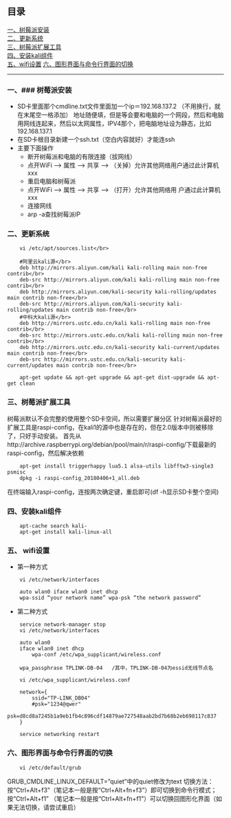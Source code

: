 ## 目录
[一、树莓派安装](#一、树莓派安装)  
[二、更新系统](#二、更新系统)  
[三、树莓派扩展工具](#三、树莓派扩展工具)  
[四、安装kali组件](#四、安装kali组件)  
[五、wifi设置](#wifi设置)
[六、图形界面与命令行界面的切换](#六、图形界面与命令行界面的切换)  



***
### 一、### 树莓派安装
* SD卡里面那个cmdline.txt文件里面加一个ip＝192.168.137.2 （不用换行，就在末尾空一格添加） 地址随便填，但是等会要和电脑的一个网段，然后和电脑用网线连起来，然后以太网属性，IPV4那个，把电脑地址设为静态，比如192.168.137.1  
* 在SD卡根目录新建一个ssh.txt（空白内容就好）才能连ssh  
* 主要下面操作
    * 断开树莓派和电脑的有限连接（拔网线）  
    * 点开WiFi —> 属性 —> 共享 —> （关掉）允许其他网络用户通过此计算机xxx  
    * 重启电脑和树莓派  
    * 点开WiFi —> 属性 —> 共享 —> （打开）允许其他网络用  户通过此计算机xxx  
    * 连接网线  
    * arp -a查找树莓派IP

### 二、更新系统
```
    vi /etc/apt/sources.list</br>  

    #阿里云kali源</br>
    deb http://mirrors.aliyun.com/kali kali-rolling main non-free contrib</br>
    deb-src http://mirrors.aliyun.com/kali kali-rolling main non-free contrib</br>
    deb http://mirrors.aliyun.com/kali-security kali-rolling/updates main contrib non-free</br>
    deb-src http://mirrors.aliyun.com/kali-security kali-rolling/updates main contrib non-free</br>
    #中科大kali源</br>
    deb http://mirrors.ustc.edu.cn/kali kali-rolling main non-free contrib</br>
    deb-src http://mirrors.ustc.edu.cn/kali kali-rolling main non-free contrib</br>
    deb http://mirrors.ustc.edu.cn/kali-security kali-current/updates main contrib non-free</br>
    deb-src http://mirrors.ustc.edu.cn/kali-security kali-current/updates main contrib non-free</br>

    apt-get update && apt-get upgrade && apt-get dist-upgrade && apt-get clean
```
### 三、树莓派扩展工具
树莓派默认不会完整的使用整个SD卡空间，所以需要扩展分区
针对树莓派最好的扩展工具是raspi-config，在kali1的源中也是存在的，但在2.0版本中则被移除了，只好手动安装。
首先从http://archive.raspberrypi.org/debian/pool/main/r/raspi-config/下载最新的raspi-config，然后解决依赖
```
    apt-get install triggerhappy lua5.1 alsa-utils libfftw3-single3 psmisc
    dpkg -i raspi-config_20180406+1_all.deb
```
在终端输入raspi-config，连按两次确定键，重启即可(df -h显示SD卡整个空间)
### 四、安装kali组件
```
    apt-cache search kali-
    apt-get install kali-linux-all
```
### 五、 wifi设置
* 第一种方式
```
    vi /etc/network/interfaces

    auto wlan0 iface wlan0 inet dhcp
    wpa-ssid “your network name” wpa-psk “the network password”
```
* 第二种方式
```
    service network-manager stop
    vi /etc/network/interfaces

    auto wlan0
    iface wlan0 inet dhcp
        wpa-conf /etc/wpa_supplicant/wireless.conf

    wpa_passphrase TPLINK-DB-04   /其中，TPLINK-DB-04为essid无线节点名

    vi /etc/wpa_supplicant/wireless.conf

    network={
	    ssid="TP-LINK_DB04"
	    #psk="1234@qwer"
	    psk=d8cd8a7245b1a9eb1fb4c896cdf14879ae727548aab2bd7b68b2eb698117c837
    }

    service networking restart
```
### 六、图形界面与命令行界面的切换
```
    vi /etc/default/grub
```
GRUB_CMDLINE_LINUX_DEFAULT=”quiet”中的quiet修改为text
切换方法：
按“Ctrl+Alt+f3”（笔记本一般是按“Ctrl+Alt+fn+f3”）即可切换到命令行模式；
按“Ctrl+Alt+f1” （笔记本一般是按“Ctrl+Alt+fn+f1”）可以切换回图形化界面（如果无法切换，请尝试重启）



